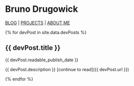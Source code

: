 # Bruno Drugowick

[BLOG](/index.md) | [PROJECTS](/projects.md) | [ABOUT ME](/aboutme.md)

{% for devPost in site.data.devPosts %}
## {{ devPost.title }}

{{ devPost.readable_publish_date }}

{{ devPost.description }} [continue to read]({{ devPost.url }})

{% endfor %}
